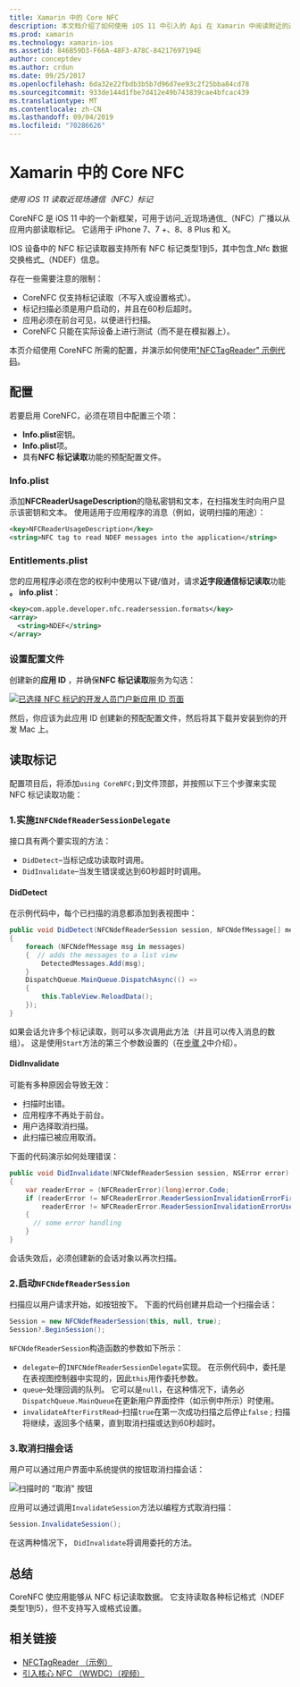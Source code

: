 ```yaml
---
title: Xamarin 中的 Core NFC
description: 本文档介绍了如何使用 iOS 11 中引入的 Api 在 Xamarin 中阅读附近的通信标记。
ms.prod: xamarin
ms.technology: xamarin-ios
ms.assetid: 846B59D3-F66A-48F3-A78C-84217697194E
author: conceptdev
ms.author: crdun
ms.date: 09/25/2017
ms.openlocfilehash: 6da32e22fbdb3b5b7d96d7ee93c2f25bba84cd78
ms.sourcegitcommit: 933de144d1fbe7d412e49b743839cae4bfcac439
ms.translationtype: MT
ms.contentlocale: zh-CN
ms.lasthandoff: 09/04/2019
ms.locfileid: "70286626"
---
```

# <a name="core-nfc-in-xamarinios"></a>Xamarin 中的 Core NFC

_使用 iOS 11 读取近现场通信（NFC）标记_

CoreNFC 是 iOS 11 中的一个新框架，可用于访问_近现场通信_（NFC）广播以从应用内部读取标记。 它适用于 iPhone 7、7 +、8、8 Plus 和 X。

IOS 设备中的 NFC 标记读取器支持所有 NFC 标记类型1到5，其中包含_Nfc 数据交换格式_（NDEF）信息。

存在一些需要注意的限制：

- CoreNFC 仅支持标记读取（不写入或设置格式）。
- 标记扫描必须是用户启动的，并且在60秒后超时。
- 应用必须在前台可见，以便进行扫描。
- CoreNFC 只能在实际设备上进行测试（而不是在模拟器上）。

本页介绍使用 CoreNFC 所需的配置，并演示如何使用["NFCTagReader" 示例代码](https://docs.microsoft.com/samples/xamarin/ios-samples/ios11-nfctagreader)。

## <a name="configuration"></a>配置

若要启用 CoreNFC，必须在项目中配置三个项：

- **Info.plist**密钥。
- **Info.plist**项。
- 具有**NFC 标记读取**功能的预配配置文件。

### <a name="infoplist"></a>Info.plist

添加**NFCReaderUsageDescription**的隐私密钥和文本，在扫描发生时向用户显示该密钥和文本。 使用适用于应用程序的消息（例如，说明扫描的用途）：

```xml
<key>NFCReaderUsageDescription</key>
<string>NFC tag to read NDEF messages into the application</string>
```

### <a name="entitlementsplist"></a>Entitlements.plist

您的应用程序必须在您的权利中使用以下键/值对，请求**近字段通信标记读取**功能 **。 info.plist**：

```xml
<key>com.apple.developer.nfc.readersession.formats</key>
<array>
  <string>NDEF</string>
</array>
```

### <a name="provisioning-profile"></a>设置配置文件

创建新的**应用 ID** ，并确保**NFC 标记读取**服务为勾选：

[![已选择 NFC 标记的开发人员门户新应用 ID 页面](corenfc-images/app-services-nfc-sml.png)](corenfc-images/app-services-nfc.png#lightbox)

然后，你应该为此应用 ID 创建新的预配配置文件，然后将其下载并安装到你的开发 Mac 上。

## <a name="reading-a-tag"></a>读取标记

配置项目后，将添加`using CoreNFC;`到文件顶部，并按照以下三个步骤来实现 NFC 标记读取功能：

### <a name="1-implement-infcndefreadersessiondelegate"></a>1.实施`INFCNdefReaderSessionDelegate`

接口具有两个要实现的方法：

- `DidDetect`–当标记成功读取时调用。
- `DidInvalidate`–当发生错误或达到60秒超时时调用。

#### <a name="diddetect"></a>DidDetect

在示例代码中，每个已扫描的消息都添加到表视图中：

```csharp
public void DidDetect(NFCNdefReaderSession session, NFCNdefMessage[] messages)
{
    foreach (NFCNdefMessage msg in messages)
    {  // adds the messages to a list view
        DetectedMessages.Add(msg);
    }
    DispatchQueue.MainQueue.DispatchAsync(() =>
    {
        this.TableView.ReloadData();
    });
}
```

如果会话允许多个标记读取，则可以多次调用此方法（并且可以传入消息的数组）。 这是使用`Start`方法的第三个参数设置的（在[步骤 2](#step2)中介绍）。

#### <a name="didinvalidate"></a>DidInvalidate

可能有多种原因会导致无效：

- 扫描时出错。
- 应用程序不再处于前台。
- 用户选择取消扫描。
- 此扫描已被应用取消。

下面的代码演示如何处理错误：

```csharp
public void DidInvalidate(NFCNdefReaderSession session, NSError error)
{
    var readerError = (NFCReaderError)(long)error.Code;
    if (readerError != NFCReaderError.ReaderSessionInvalidationErrorFirstNDEFTagRead &&
        readerError != NFCReaderError.ReaderSessionInvalidationErrorUserCanceled)
    {
      // some error handling
    }
}
```

会话失效后，必须创建新的会话对象以再次扫描。

<a name="step2" />

### <a name="2-start-an-nfcndefreadersession"></a>2.启动`NFCNdefReaderSession`

扫描应以用户请求开始，如按钮按下。
下面的代码创建并启动一个扫描会话：

```csharp
Session = new NFCNdefReaderSession(this, null, true);
Session?.BeginSession();
```

`NFCNdefReaderSession`构造函数的参数如下所示：

- `delegate`–的`INFCNdefReaderSessionDelegate`实现。 在示例代码中，委托是在表视图控制器中实现的，因此`this`用作委托参数。
- `queue`–处理回调的队列。 它可以是`null`，在这种情况下，请务必`DispatchQueue.MainQueue`在更新用户界面控件（如示例中所示）时使用。
- `invalidateAfterFirstRead`–扫描`true`在第一次成功扫描之后停止`false` ; 扫描将继续，返回多个结果，直到取消扫描或达到60秒超时。


### <a name="3-cancel-the-scanning-session"></a>3.取消扫描会话

用户可以通过用户界面中系统提供的按钮取消扫描会话：

![扫描时的 "取消" 按钮](corenfc-images/scan-cancel-sml.png)

应用可以通过调用`InvalidateSession`方法以编程方式取消扫描：

```csharp
Session.InvalidateSession();
```

在这两种情况下， `DidInvalidate`将调用委托的方法。

## <a name="summary"></a>总结

CoreNFC 使应用能够从 NFC 标记读取数据。 它支持读取各种标记格式（NDEF 类型1到5），但不支持写入或格式设置。


## <a name="related-links"></a>相关链接

- [NFCTagReader （示例）](https://docs.microsoft.com/samples/xamarin/ios-samples/ios11-nfctagreader)
- [引入核心 NFC （WWDC）（视频）](https://developer.apple.com/videos/play/wwdc2017/718/)

